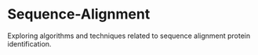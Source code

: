# Sequence-Alignment
Exploring algorithms and techniques related to sequence alignment protein identification.
